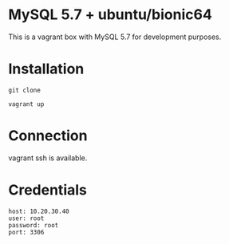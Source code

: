 # MySQL 5.7 + ubuntu/bionic64
This is a vagrant box with MySQL 5.7 for development purposes.  

# Installation
```git clone```

```vagrant up```

# Connection
vagrant ssh is available.

# Credentials
```
host: 10.20.30.40
user: root
password: root
port: 3306
```
